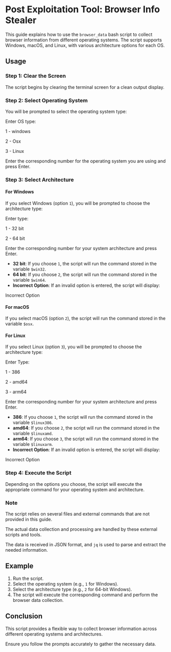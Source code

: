 # Post Exploitation Tool: Browser Info Stealer

This guide explains how to use the `browser_data` bash script to collect browser information from different operating systems. The script supports Windows, macOS, and Linux, with various architecture options for each OS.

## Usage

### Step 1: Clear the Screen

The script begins by clearing the terminal screen for a clean output display.

### Step 2: Select Operating System

You will be prompted to select the operating system type:

Enter OS type:

1 - windows

2 - Osx

3 - Linux


Enter the corresponding number for the operating system you are using and press Enter.

### Step 3: Select Architecture

#### For Windows

If you select Windows (option `1`), you will be prompted to choose the architecture type:

Enter type:

1 - 32 bit

2 - 64 bit


Enter the corresponding number for your system architecture and press Enter.

- **32 bit**: If you choose `1`, the script will run the command stored in the variable `$win32`.
- **64 bit**: If you choose `2`, the script will run the command stored in the variable `$win64`.
- **Incorrect Option**: If an invalid option is entered, the script will display:

Incorrect Option


#### For macOS

If you select macOS (option `2`), the script will run the command stored in the variable `$osx`.

#### For Linux

If you select Linux (option `3`), you will be prompted to choose the architecture type:

Enter Type:

1 - 386

2 - amd64

3 - arm64


Enter the corresponding number for your system architecture and press Enter.

- **386**: If you choose `1`, the script will run the command stored in the variable `$linux386`.
- **amd64**: If you choose `2`, the script will run the command stored in the variable `$linuxamd`.
- **arm64**: If you choose `3`, the script will run the command stored in the variable `$linuxarm`.
- **Incorrect Option**: If an invalid option is entered, the script will display:

Incorrect Option


### Step 4: Execute the Script

Depending on the options you choose, the script will execute the appropriate command for your operating system and architecture.

### Note

The script relies on several files and external commands that are not provided in this guide. 

The actual data collection and processing are handled by these external scripts and tools. 

The data is received in JSON format, and `jq` is used to parse and extract the needed information.

## Example

1. Run the script.
2. Select the operating system (e.g., `1` for Windows).
3. Select the architecture type (e.g., `2` for 64-bit Windows).
4. The script will execute the corresponding command and perform the browser data collection.

## Conclusion

This script provides a flexible way to collect browser information across different operating systems and architectures. 

Ensure you follow the prompts accurately to gather the necessary data.



